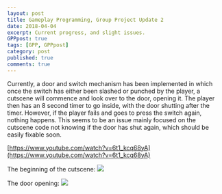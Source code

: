 ```yaml
---
layout: post
title: Gameplay Programming, Group Project Update 2
date: 2018-04-04
excerpt: Current progress, and slight issues.
GPPpost: true
tags: [GPP, GPPpost]
category: post
published: true
comments: true
---
```

Currently, a door and switch mechanism has been implemented in which once the switch has either been slashed or punched by the player, a cutscene will commence and look over to the door, opening it. The player then has an 8 second timer to go inside, with the door shutting after the timer. However, if the player fails and goes to press the switch again, nothing happens. This seems to be an issue mainly focused on the cutscene code not knowing if the door has shut again, which should be easily fixable soon.


[https://www.youtube.com/watch?v=6t1_kcq68yA](https://www.youtube.com/watch?v=6t1_kcq68yA)

The beginning of the cutscene:
<a href="https://i.imgur.com/5a9QL2G.jpg"><img src="https://i.imgur.com/5a9QL2G.jpg"></a>

The door opening:
<a href="https://i.imgur.com/oA7Tqzv.jpg"><img src="https://i.imgur.com/oA7Tqzv.jpg"></a>